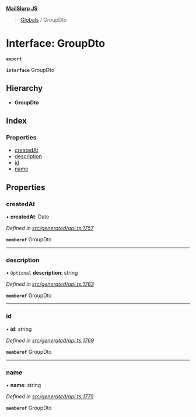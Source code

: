 **[MailSlurp JS](../README.md)**

> [Globals](../README.md) / GroupDto

# Interface: GroupDto

**`export`** 

**`interface`** GroupDto

## Hierarchy

* **GroupDto**

## Index

### Properties

* [createdAt](groupdto.md#createdat)
* [description](groupdto.md#description)
* [id](groupdto.md#id)
* [name](groupdto.md#name)

## Properties

### createdAt

•  **createdAt**: Date

*Defined in [src/generated/api.ts:1757](https://github.com/mailslurp/mailslurp-client/blob/65d1444/src/generated/api.ts#L1757)*

**`memberof`** GroupDto

___

### description

• `Optional` **description**: string

*Defined in [src/generated/api.ts:1763](https://github.com/mailslurp/mailslurp-client/blob/65d1444/src/generated/api.ts#L1763)*

**`memberof`** GroupDto

___

### id

•  **id**: string

*Defined in [src/generated/api.ts:1769](https://github.com/mailslurp/mailslurp-client/blob/65d1444/src/generated/api.ts#L1769)*

**`memberof`** GroupDto

___

### name

•  **name**: string

*Defined in [src/generated/api.ts:1775](https://github.com/mailslurp/mailslurp-client/blob/65d1444/src/generated/api.ts#L1775)*

**`memberof`** GroupDto
